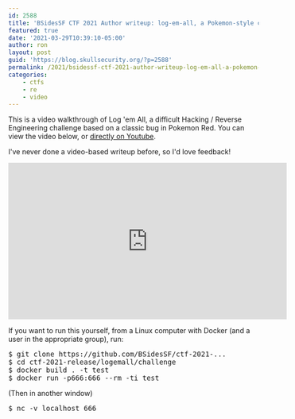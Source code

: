 ```yaml
---
id: 2588
title: 'BSidesSF CTF 2021 Author writeup: log-em-all, a Pokemon-style collection game [video]'
featured: true
date: '2021-03-29T10:39:10-05:00'
author: ron
layout: post
guid: 'https://blog.skullsecurity.org/?p=2588'
permalink: /2021/bsidessf-ctf-2021-author-writeup-log-em-all-a-pokemon-style-collection-game-video
categories:
    - ctfs
    - re
    - video
---
```


This is a video walkthrough of Log 'em All, a difficult Hacking / Reverse Engineering challenge based on a classic bug in Pokemon Red. You can view the video below, or <a href="https://www.youtube.com/watch?v=sY5V-vvipK4">directly on Youtube</a>.

I've never done a video-based writeup before, so I'd love feedback!

<!--more-->

<iframe width="560" height="315" src="https://www.youtube-nocookie.com/embed/sY5V-vvipK4" title="YouTube video player" frameborder="0" allow="accelerometer; autoplay; clipboard-write; encrypted-media; gyroscope; picture-in-picture" allowfullscreen=""></iframe>

If you want to run this yourself, from a Linux computer with Docker (and a user in the appropriate group), run:
<pre>$ git clone https://github.com/BSidesSF/ctf-2021-...​
$ cd ctf-2021-release/logemall/challenge
$ docker build . -t test
$ docker run -p666:666 --rm -ti test
</pre>
(Then in another window)
<pre>$ nc -v localhost 666
</pre>
